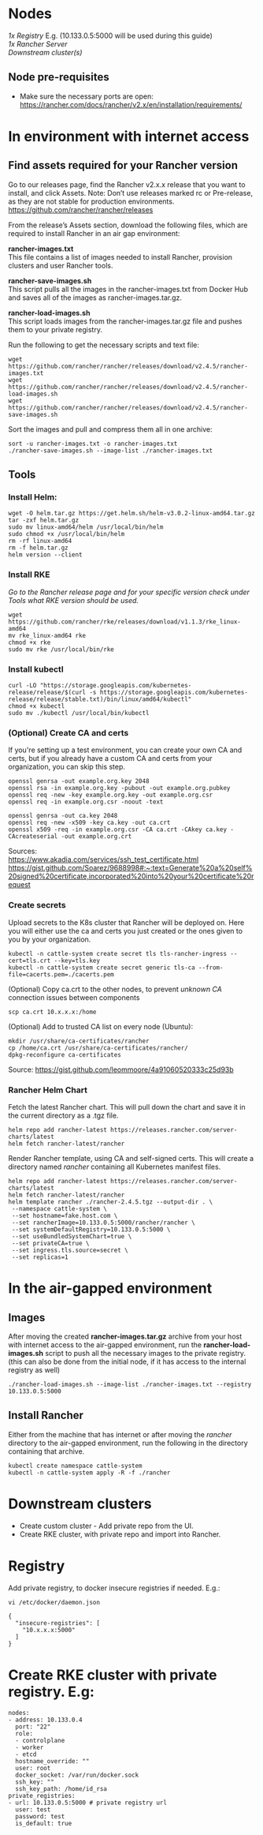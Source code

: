 # Nodes
*1x Registry* E.g. (10.133.0.5:5000 will be used during this guide)  
*1x Rancher Server*  
*Downstream cluster(s)*  

## Node pre-requisites 
- Make sure the necessary ports are open: https://rancher.com/docs/rancher/v2.x/en/installation/requirements/ 

# In environment with internet access
## Find assets required for your Rancher version 
Go to our releases page, find the Rancher v2.x.x release that you want to install, and click Assets. Note: Don’t use releases marked rc or Pre-release, as they are not stable for production environments.
https://github.com/rancher/rancher/releases

From the release’s Assets section, download the following files, which are required to install Rancher in an air gap environment:  

**rancher-images.txt**  
This file contains a list of images needed to install Rancher, provision clusters and user Rancher tools.  

**rancher-save-images.sh**  
This script pulls all the images in the rancher-images.txt from Docker Hub and saves all of the images as rancher-images.tar.gz.  

**rancher-load-images.sh**  
This script loads images from the rancher-images.tar.gz file and pushes them to your private registry.

Run the following to get the necessary scripts and text file:  
```
wget https://github.com/rancher/rancher/releases/download/v2.4.5/rancher-images.txt
wget https://github.com/rancher/rancher/releases/download/v2.4.5/rancher-load-images.sh
wget https://github.com/rancher/rancher/releases/download/v2.4.5/rancher-save-images.sh
```

Sort the images and pull and compress them all in one archive: 
```
sort -u rancher-images.txt -o rancher-images.txt
./rancher-save-images.sh --image-list ./rancher-images.txt
```

## Tools
### Install Helm: 
```
wget -O helm.tar.gz https://get.helm.sh/helm-v3.0.2-linux-amd64.tar.gz
tar -zxf helm.tar.gz
sudo mv linux-amd64/helm /usr/local/bin/helm
sudo chmod +x /usr/local/bin/helm
rm -rf linux-amd64
rm -f helm.tar.gz
helm version --client
```

### Install RKE 
*Go to the Rancher release page and for your specific version check under Tools what RKE version should be used.*  
```
wget https://github.com/rancher/rke/releases/download/v1.1.3/rke_linux-amd64
mv rke_linux-amd64 rke
chmod +x rke
sudo mv rke /usr/local/bin/rke
```

### Install kubectl 
```
curl -LO "https://storage.googleapis.com/kubernetes-release/release/$(curl -s https://storage.googleapis.com/kubernetes-release/release/stable.txt)/bin/linux/amd64/kubectl"
chmod +x kubectl
sudo mv ./kubectl /usr/local/bin/kubectl
```

### (Optional) Create CA and certs 
If you're setting up a test environment, you can create your own CA and certs, but if you already have a custom CA and certs from your organization, you can skip this step. 
```
openssl genrsa -out example.org.key 2048
openssl rsa -in example.org.key -pubout -out example.org.pubkey
openssl req -new -key example.org.key -out example.org.csr
openssl req -in example.org.csr -noout -text

openssl genrsa -out ca.key 2048
openssl req -new -x509 -key ca.key -out ca.crt
openssl x509 -req -in example.org.csr -CA ca.crt -CAkey ca.key -CAcreateserial -out example.org.crt
```
Sources:  
https://www.akadia.com/services/ssh_test_certificate.html
https://gist.github.com/Soarez/9688998#:~:text=Generate%20a%20self%20signed%20certificate,incorporated%20into%20your%20certificate%20request  
  
### Create secrets
Upload secrets to the K8s cluster that Rancher will be deployed on. Here you will either use the ca and certs you just created or the ones given to you by your organization.
```
kubectl -n cattle-system create secret tls tls-rancher-ingress --cert=tls.crt --key=tls.key
kubectl -n cattle-system create secret generic tls-ca --from-file=cacerts.pem=./cacerts.pem
```
(Optional) Copy ca.crt to the other nodes, to prevent *unknown CA* connection issues between components 
```
scp ca.crt 10.x.x.x:/home
```

(Optional) Add to trusted CA list on every node (Ubuntu): 
```
mkdir /usr/share/ca-certificates/rancher
cp /home/ca.crt /usr/share/ca-certificates/rancher/
dpkg-reconfigure ca-certificates
```
Source: https://gist.github.com/leommoore/4a91060520333c25d93b

### Rancher Helm Chart 
Fetch the latest Rancher chart. This will pull down the chart and save it in the current directory as a .tgz file.
```
helm repo add rancher-latest https://releases.rancher.com/server-charts/latest
helm fetch rancher-latest/rancher
```
Render Rancher template, using CA and self-signed certs. This will create a directory named *rancher* containing all Kubernetes manifest files.  
```
helm repo add rancher-latest https://releases.rancher.com/server-charts/latest
helm fetch rancher-latest/rancher
helm template rancher ./rancher-2.4.5.tgz --output-dir . \
 --namespace cattle-system \
 --set hostname=fake.host.com \
 --set rancherImage=10.133.0.5:5000/rancher/rancher \
 --set systemDefaultRegistry=10.133.0.5:5000 \
 --set useBundledSystemChart=true \
 --set privateCA=true \
 --set ingress.tls.source=secret \
 --set replicas=1
 ```

# In the air-gapped environment
## Images
After moving the created **rancher-images.tar.gz** archive from your host with internet access to the air-gapped environment, run the **rancher-load-images.sh** script to push all the necessary images to the private registry. (this can also be done from the initial node, if it has access to the internal registry as well) 
```
./rancher-load-images.sh --image-list ./rancher-images.txt --registry 10.133.0.5:5000
```

## Install Rancher 
Either from the machine that has internet or after moving the *rancher* directory to the air-gapped environment, run the following in the directory containing that archive. 
```
kubectl create namespace cattle-system
kubectl -n cattle-system apply -R -f ./rancher
```

# Downstream clusters
- Create custom cluster - Add private repo from the UI.
- Create RKE cluster, with private repo and import into Rancher. 

# Registry
Add private registry, to docker insecure registries if needed. E.g.: 
```
vi /etc/docker/daemon.json

{
  "insecure-registries": [
    "10.x.x.x:5000"
  ]
}
```

# Create RKE cluster with private registry. E.g:
```
nodes:
- address: 10.133.0.4
  port: "22"
  role:
  - controlplane
  - worker
  - etcd
  hostname_override: ""
  user: root
  docker_socket: /var/run/docker.sock
  ssh_key: ""
  ssh_key_path: /home/id_rsa
private_registries:
- url: 10.133.0.5:5000 # private registry url
  user: test
  password: test
  is_default: true
```


